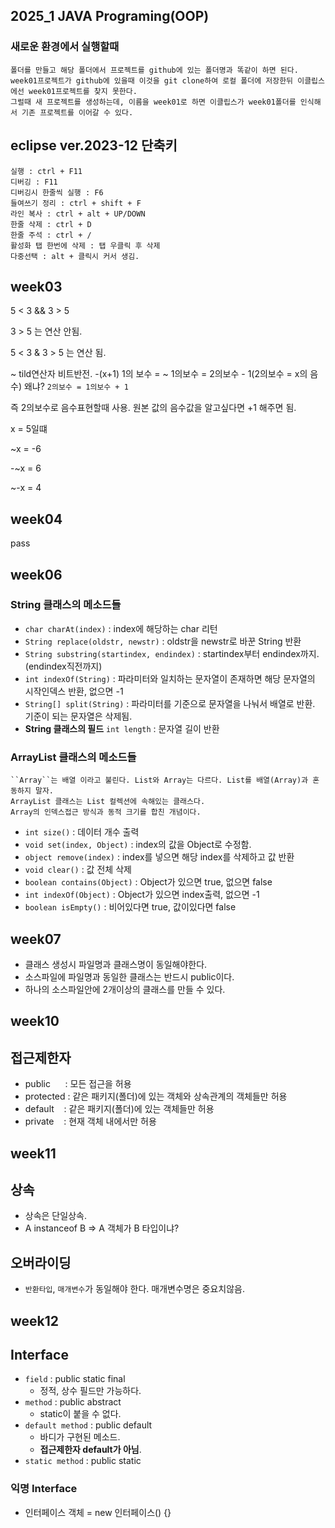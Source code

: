 2025_1 JAVA Programing(OOP) 
---
### 새로운 환경에서 실행할때
    폴더를 만들고 해당 폴더에서 프로젝트를 github에 있는 폴더명과 똑같이 하면 된다.
    week01프로젝트가 github에 있을때 이것을 git clone하여 로컬 폴더에 저장한뒤 이클립스에선 week01프로젝트를 찾지 못한다.
    그럴때 새 프로젝트를 생성하는데, 이름을 week01로 하면 이클립스가 week01폴더를 인식해서 기존 프로젝트를 이어갈 수 있다.

## eclipse ver.2023-12 단축키
```
실행 : ctrl + F11
디버깅 : F11
디버깅시 한줄씩 실행 : F6
들여쓰기 정리 : ctrl + shift + F
라인 복사 : ctrl + alt + UP/DOWN 
한줄 삭제 : ctrl + D
한줄 주석 : ctrl + /
활성화 탭 한번에 삭제 : 탭 우클릭 후 삭제
다중선택 : alt + 클릭시 커서 생김.

```
week03
---
5 < 3 && 3 > 5

3 > 5 는 연산 안됨.

5 < 3 & 3 > 5 는 연산 됨.

~ tild연산자 비트반전. -(x+1) 
1의 보수 = ~
1의보수 = 2의보수 - 1(2의보수 = x의 음수)
왜냐? ``2의보수 = 1의보수 + 1``

즉 2의보수로 음수표현할때 사용.
원본 값의 음수값을 알고싶다면 +1 해주면 됨.

x = 5일떄

~x = -6

-~x = 6

~-x = 4


week04
---

pass

week06
---
### String 클래스의 메소드들
- ``char charAt(index)`` : index에 해당하는 char 리턴
- ``String replace(oldstr, newstr)`` : oldstr을 newstr로 바꾼 String 반환
- ``String substring(startindex, endindex)`` : startindex부터 endindex까지. (endindex직전까지)
- ``int indexOf(String)`` : 파라미터와 일치하는 문자열이 존재하면 해당 문자열의 시작인덱스 반환, 없으면 -1
- ``String[] split(String)`` : 파라미터를 기준으로 문자열을 나눠서 배열로 반환. 기준이 되는 문자열은 삭제됨.
- **String 클래스의 필드** ``int length`` : 문자열 길이 반환

### ArrayList 클래스의 메소드들
    ``Array``는 배열 이라고 불린다. List와 Array는 다르다. List를 배열(Array)과 혼동하지 말자. 
    ArrayList 클래스는 List 컬렉션에 속해있는 클래스다.
    Array의 인덱스접근 방식과 동적 크기를 합친 개념이다.

- ``int size()`` : 데이터 개수 출력
- ``void set(index, Object)`` : index의 값을 Object로 수정함.
- ``object remove(index)`` : index를 넣으면 해당 index를 삭제하고 값 반환
- ``void clear()`` : 값 전체 삭제
- ``boolean contains(Object)`` : Object가 있으면 true, 없으면 false
- ``int indexOf(Object)`` : Object가 있으면 index출력, 없으면 -1
- ``boolean isEmpty()`` : 비어있다면 true, 값이있다면 false

week07
---
- 클래스 생성시 파일명과 클래스명이 동일해야한다.
- 소스파일에 파일명과 동일한 클래스는 반드시 public이다.
- 하나의 소스파일안에 2개이상의 클래스를 만들 수 있다.

week10
---
## 접근제한자
- public      : 모든 접근을 허용
- protected : 같은 패키지(폴더)에 있는 객체와 상속관계의 객체들만 허용
- default    : 같은 패키지(폴더)에 있는 객체들만 허용
- private    : 현재 객체 내에서만 허용

week11
---
## 상속

- 상속은 단일상속.
- A instanceof B => A 객체가 B 타입이냐?

## 오버라이딩
- ``반환타입``, ``매개변수``가 동일해야 한다. 매개변수명은 중요치않음.

week12
---
## Interface
- ``field`` : public static final
    - 정적, 상수 필드만 가능하다.
- ``method`` : public abstract
    - static이 붙을 수 없다.
- ``default method`` : public default
    - 바디가 구현된 메소드. 
    - **접근제한자 default가 아님**.
- ``static method`` : public static

### 익명 Interface
- 인터페이스 객체 = new 인터페이스() {}
